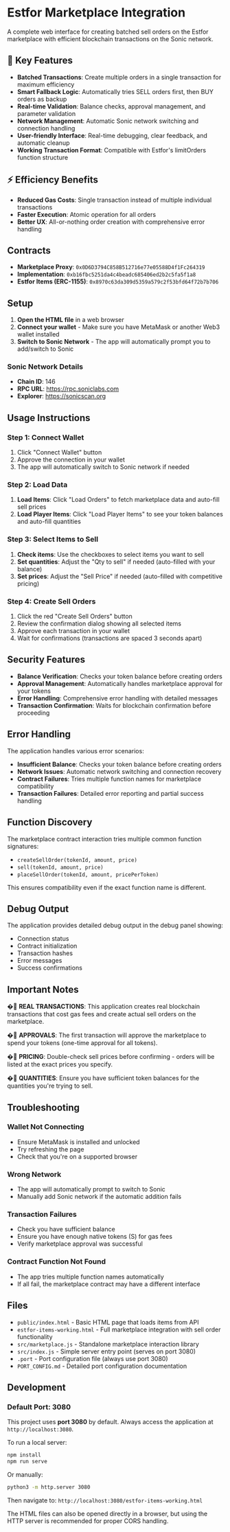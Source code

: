 # Estfor Marketplace Integration

A complete web interface for creating batched sell orders on the Estfor marketplace with efficient blockchain transactions on the Sonic network.

## 🚀 Key Features

- **Batched Transactions**: Create multiple orders in a single transaction for maximum efficiency
- **Smart Fallback Logic**: Automatically tries SELL orders first, then BUY orders as backup
- **Real-time Validation**: Balance checks, approval management, and parameter validation
- **Network Management**: Automatic Sonic network switching and connection handling
- **User-friendly Interface**: Real-time debugging, clear feedback, and automatic cleanup
- **Working Transaction Format**: Compatible with Estfor's limitOrders function structure

## ⚡ Efficiency Benefits

- **Reduced Gas Costs**: Single transaction instead of multiple individual transactions
- **Faster Execution**: Atomic operation for all orders
- **Better UX**: All-or-nothing order creation with comprehensive error handling

## Contracts

- **Marketplace Proxy**: `0x0D6D3794C858B512716e77e05588D4f1Fc264319`
- **Implementation**: `0xb16fbc5251da4c4beadc685406ed2b2c5fa5f1a8`
- **Estfor Items (ERC-1155)**: `0x8970c63da309d5359a579c2f53bfd64f72b7b706`

## Setup

1. **Open the HTML file** in a web browser
2. **Connect your wallet** - Make sure you have MetaMask or another Web3 wallet installed
3. **Switch to Sonic Network** - The app will automatically prompt you to add/switch to Sonic

### Sonic Network Details
- **Chain ID**: 146
- **RPC URL**: https://rpc.soniclabs.com
- **Explorer**: https://sonicscan.org

## Usage Instructions

### Step 1: Connect Wallet
1. Click "Connect Wallet" button
2. Approve the connection in your wallet
3. The app will automatically switch to Sonic network if needed

### Step 2: Load Data
1. **Load Items**: Click "Load Orders" to fetch marketplace data and auto-fill sell prices
2. **Load Player Items**: Click "Load Player Items" to see your token balances and auto-fill quantities

### Step 3: Select Items to Sell
1. **Check items**: Use the checkboxes to select items you want to sell
2. **Set quantities**: Adjust the "Qty to sell" if needed (auto-filled with your balance)
3. **Set prices**: Adjust the "Sell Price" if needed (auto-filled with competitive pricing)

### Step 4: Create Sell Orders
1. Click the red "Create Sell Orders" button
2. Review the confirmation dialog showing all selected items
3. Approve each transaction in your wallet
4. Wait for confirmations (transactions are spaced 3 seconds apart)

## Security Features

- **Balance Verification**: Checks your token balance before creating orders
- **Approval Management**: Automatically handles marketplace approval for your tokens
- **Error Handling**: Comprehensive error handling with detailed messages
- **Transaction Confirmation**: Waits for blockchain confirmation before proceeding

## Error Handling

The application handles various error scenarios:

- **Insufficient Balance**: Checks your token balance before creating orders
- **Network Issues**: Automatic network switching and connection recovery
- **Contract Failures**: Tries multiple function names for marketplace compatibility
- **Transaction Failures**: Detailed error reporting and partial success handling

## Function Discovery

The marketplace contract interaction tries multiple common function signatures:
- `createSellOrder(tokenId, amount, price)`
- `sell(tokenId, amount, price)`
- `placeSellOrder(tokenId, amount, pricePerToken)`

This ensures compatibility even if the exact function name is different.

## Debug Output

The application provides detailed debug output in the debug panel showing:
- Connection status
- Contract initialization
- Transaction hashes
- Error messages
- Success confirmations

## Important Notes

� **REAL TRANSACTIONS**: This application creates real blockchain transactions that cost gas fees and create actual sell orders on the marketplace.

� **APPROVALS**: The first transaction will approve the marketplace to spend your tokens (one-time approval for all tokens).

� **PRICING**: Double-check sell prices before confirming - orders will be listed at the exact prices you specify.

� **QUANTITIES**: Ensure you have sufficient token balances for the quantities you're trying to sell.

## Troubleshooting

### Wallet Not Connecting
- Ensure MetaMask is installed and unlocked
- Try refreshing the page
- Check that you're on a supported browser

### Wrong Network
- The app will automatically prompt to switch to Sonic
- Manually add Sonic network if the automatic addition fails

### Transaction Failures
- Check you have sufficient balance
- Ensure you have enough native tokens (S) for gas fees
- Verify marketplace approval was successful

### Contract Function Not Found
- The app tries multiple function names automatically
- If all fail, the marketplace contract may have a different interface

## Files

- `public/index.html` - Basic HTML page that loads items from API
- `estfor-items-working.html` - Full marketplace integration with sell order functionality
- `src/marketplace.js` - Standalone marketplace interaction library
- `src/index.js` - Simple server entry point (serves on port 3080)
- `.port` - Port configuration file (always use port 3080)
- `PORT_CONFIG.md` - Detailed port configuration documentation

## Development

### Default Port: 3080

This project uses **port 3080** by default. Always access the application at `http://localhost:3080`.

To run a local server:
```bash
npm install
npm run serve
```

Or manually:
```bash
python3 -m http.server 3080
```

Then navigate to: `http://localhost:3080/estfor-items-working.html`

The HTML files can also be opened directly in a browser, but using the HTTP server is recommended for proper CORS handling.